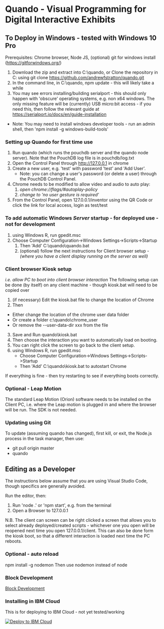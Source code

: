 # Quando - Visual Programming for Digital Interactive Exhibits

## To Deploy in Windows - tested with Windows 10 Pro

Prerequisites: Chrome browser, Node JS, (optional) git for windows install (https://gitforwindows.org/)

1. Download the zip and extract into C:\quando, or Clone the repository in C: using git clone https://github.com/andrewfstratton/quando.git
2. In the command line, in C:\quando, npm update - this will likely take a while
3. You may see errors installing/building serialport - this should only happen with 'obscure' operating systems, e.g. non x64 windows.  The only missing feature will be (currently) USB micro:bit access - if you need this, then follow the relevant guide at https://serialport.io/docs/en/guide-installation
  * Note: You may need to install windows developer tools - run an admin shell, then 'npm install -g windows-build-tools'

### Setting up Quando for first time use

1. Run quando (which runs the pouchdb server and the quando node server).  Note that the PouchDB log file is in pouchdb/log.txt
2. Open the Control Panel through http://127.0.0.1 in chrome
3. Create a new user, e.g. 'test' with password 'test' and 'Add User'.
    * Note: you can change a user's password (or delete a user) through the PouchDB Control Panel.
4. Chrome needs to be modified to allow video and audio to auto play:
    1. _open chrome://flags/#autoplay-policy_
    2. _change to 'no user gesture is required'_
4. From the Control Panel, open 127.0.0.1/inventor using the QR Code or click the link for local access, login as test/test

### To add automatic Windows *Server* startup - for deployed use - not for development
1. using Windows R, run gpedit.msc
2. Choose Computer Configuration->Windows Settings->Scripts->Startup
    1. Then 'Add' C:\quando\quando.bat
    2. (optional) follow the next instructions for Client browser setup - *(where you have a client display running on the server as well)*
### Client browser Kiosk setup
_i.e. allow PC to boot into client browser interaction_
The following setup can be done (by itself) on any client machine - though kiosk.bat will need to be copied over

1. (if necessary) Edit the kiosk.bat file to change the location of Chrome
2. Then 
  * Either change the location of the chrome user data folder
  * Or create a folder c:\quando\chrome_user
  * Or remove the --user-data-dir xxx from the file
3. Save and Run quando\kiosk.bat
4. Then choose the interaction you want to automatically load on booting.
5. You can right click the screen to go back to the client setup.
6. using Windows R, run gpedit.msc
    * Choose Computer Configuration->Windows Settings->Scripts->Startup
    * Then 'Add' C:\quando\kiosk.bat to autostart Chrome

If everything is fine - then try restarting to see if everything boots correctly.

### Optional - Leap Motion
The standard Leap Motion (Orion) software needs to be installed on the Client PC, i.e. where the Leap motion is plugged in and where the browser will be run. The SDK is not needed.

### Updating using Git
To update (assuming quando has changed), first kill, or exit, the Node.js process in the task manager,
then use:

* git pull origin master
* quando

## Editing as a Developer

The instructions below assume that you are using Visual Studio Code, though specifics are generally avoided.

Run the editor, then:
1. Run 'node .' or 'npm start', e.g. from the terminal
3. Open a Browser to 127.0.0.1

N.B. The client can screen can be right clicked a screen that allows you to select already deployed/created scripts - whichever one you open will be reopened next time you open 127.0.0.1/client.  This can also be done form the kiosk boot, so that a different interaction is loaded next time the PC reboots.

### Optional - auto reload
npm install -g nodemon
Then use nodemon instead of node

### Block Development

[Block Development](inventor/README.md)

### Installing in IBM Cloud

This is for deploying to IBM Cloud - not yet tested/working

[![Deploy to IBM Cloud](https://cloud.ibm.com/devops/setup/deploy/button.png)](https://cloud.ibm.com/devops/setup/deploy?repository=https%3A%2F%2Fgithub.com%2Fandrewfstratton%2Fquando.git&branch=master)
